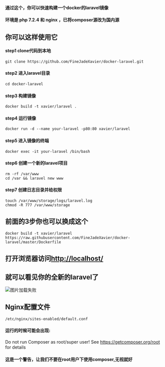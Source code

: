 #### 通过这个，你可以快速构建一个docker的laravel镜像
#### 环境是 php 7.2.4 和 nginx ，已将composer源改为国内源

## 你可以这样使用它

#### step1 clone代码到本地
    git clone https://github.com/FineJadeXavier/docker-laravel.git

#### step2 进入laravel目录
    cd docker-laravel

#### step3 构建镜像
    docker build -t xavier/laravel .

#### step4 运行镜像
    docker run -d --name your-laravel -p80:80 xavier/laravel

#### step5 进入镜像的终端
    docker exec -it your-laravel /bin/bash

#### step6 创建一个新的laravel项目
    rm -rf /var/www  
    cd /var && laravel new www

#### step7 创建日志目录并给权限
    touch /var/www/storage/logs/laravel.log
    chmod -R 777 /var/www/storage
## 前面的3步你也可以换成这个
    docker build -t xavier/laravel https://raw.githubusercontent.com/FineJadeXavier/docker-laravel/master/Dockerfile

## 打开浏览器访问[http://localhost/](http://localhost/ "Laravel")
## 就可以看见你的全新的laravel了
![图片加载失败]('http://p9ha5311u.bkt.clouddn.com/imagelaravel.png')

## Nginx配置文件
    /etc/nginx/sites-enabled/default.conf


#### 运行的时候可能会出现:
Do not run Composer as root/super user! See https://getcomposer.org/root for details
#### 这是一个警告，让我们不要在root用户下使用composer,无视就好